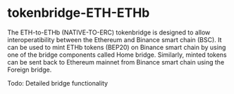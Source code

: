 # tokenbridge-ETH-ETHb

The ETH-to-ETHb (NATIVE-TO-ERC) tokenbridge is designed to allow interoperatibility between the Ethereum and Binance smart chain (BSC). It can be used to mint ETHb tokens (BEP20) on Binance smart chain by using one of the bridge components called Home bridge. Similarly, minted tokens can be sent back to Ethereum mainnet from Binance smart chain using the Foreign bridge.

Todo: Detailed bridge functionality
